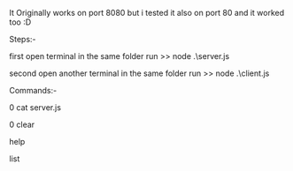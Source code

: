 It Originally works on port 8080 but i tested it also on port 80 and it worked too :D

Steps:-

first open terminal in the same folder run >> node .\server.js

second open another terminal in the same folder run >> node .\client.js





Commands:-

0 cat server.js

0 clear

help

list
